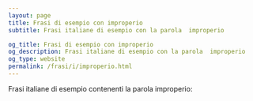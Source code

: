 ```yaml
---
layout: page
title: Frasi di esempio con improperio 
subtitle: Frasi italiane di esempio con la parola  improperio

og_title: Frasi di esempio con improperio 
og_description: Frasi italiane di esempio con la parola  improperio
og_type: website
permalink: /frasi/i/improperio.html
---
```


Frasi italiane di esempio contenenti la parola improperio:


